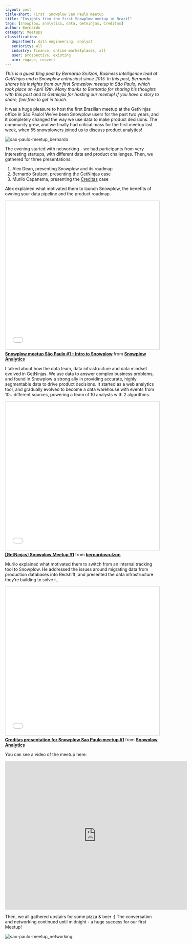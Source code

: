 ```yaml
---
layout: post
title-short: First  Snowplow Sao Paulo meetup
title: "Insights from the first Snowplow meetup in Brazil"
tags: [snowplow, analytics, data, Getninjas, Creditas]
author: Bernardo
category: Meetups
classification:
   department: data engineering, analyst
   seniority: all
   industry: finance, online marketplaces, all
   user: prospective, existing
   aim: engage, convert
---
```


*This is a guest blog post by Bernardo Srulzon, Business Intelligence lead at GetNinjas and a Snowplow enthusiast since 2015. In this post, Bernardo shares his insights from our first Snowplow meetup in São Paulo, which took place on April 19th. Many thanks to Bernardo for sharing his thoughts with this post and to Getninjas for hosting our meetup!
If you have a story to share, feel free to get in touch.*

It was a huge pleasure to host the first Brazilian meetup at the GetNinjas office in São Paulo! We’ve been Snowplow users for the past two years, and it completely changed the way we use data to make product decisions. The community grew, and we finally had critical mass for the first meetup last week, when 55 snowplowers joined us to discuss product analytics!

![sao-paulo-meetup_bernardo][sao-paulo-meetup_bernardo]

The evening started with networking - we had participants from very interesting startups, with different data and product challenges. Then, we gathered for three presentations:

1. Alex Dean, presenting Snowplow and its roadmap
2. Bernardo Srulzon, presenting the [GetNinjas](https://www.getninjas.com.br/) case
3. Murilo Capanema, presenting the [Creditas](https://www.creditas.com.br/) case

<!--more-->

Alex explained what motivated them to launch Snowplow, the benefits of owning your data pipeline and the product roadmap.

<iframe src="//www.slideshare.net/slideshow/embed_code/key/sIqg4I8BduacrH" width="595" height="485" frameborder="0" marginwidth="0" marginheight="0" scrolling="no" style="border:1px solid #CCC; border-width:1px; margin-bottom:5px; max-width: 100%;" allowfullscreen> </iframe> <div style="margin-bottom:5px"> <strong> <a href="//www.slideshare.net/snowplowanalytics/snowplow-meetup-sao-paulo-1-intro-to-snowplow" title="Snowplow meetup São Paulo #1 - Intro to Snowplow" target="_blank">Snowplow meetup São Paulo #1 - Intro to Snowplow</a> </strong> from <strong><a target="_blank" href="https://www.slideshare.net/snowplowanalytics">Snowplow Analytics</a></strong> </div>


I talked about how the data team, data infrastructure and data mindset evolved in GetNinjas. We use data to answer complex business problems, and found in Snowplow a strong ally in providing accurate, highly segmentable data to drive product decisions. It started as a web analytics tool, and gradually evolved to become a data warehouse with events from 10+ different sources, powering a team of 10 analysts with 2 algorithms.

<iframe src="//www.slideshare.net/slideshow/embed_code/key/zGVh166fyxc21K" width="595" height="485" frameborder="0" marginwidth="0" marginheight="0" scrolling="no" style="border:1px solid #CCC; border-width:1px; margin-bottom:5px; max-width: 100%;" allowfullscreen> </iframe> <div style="margin-bottom:5px"> <strong> <a href="//www.slideshare.net/bernardosrulzon/getninjas-snowplow-meetup-1" title="[GetNinjas] Snowplow Meetup #1" target="_blank">[GetNinjas] Snowplow Meetup #1</a> </strong> from <strong><a target="_blank" href="https://www.slideshare.net/bernardosrulzon">bernardosrulzon</a></strong> </div>


Murilo explained what motivated them to switch from an internal tracking tool to Snowplow. He addressed the issues around migrating data from production databases into Redshift, and presented the data infrastructure they’re building to solve it.

<iframe src="//www.slideshare.net/slideshow/embed_code/key/hD3zycUHY0xHuI" width="595" height="485" frameborder="0" marginwidth="0" marginheight="0" scrolling="no" style="border:1px solid #CCC; border-width:1px; margin-bottom:5px; max-width: 100%;" allowfullscreen> </iframe> <div style="margin-bottom:5px"> <strong> <a href="//www.slideshare.net/snowplowanalytics/creditas-presentation-for-snowplow-sao-paulo-meetup-1" title="Creditas presentation for Snowplow Sao Paulo meetup #1" target="_blank">Creditas presentation for Snowplow Sao Paulo meetup #1</a> </strong> from <strong><a target="_blank" href="https://www.slideshare.net/snowplowanalytics">Snowplow Analytics</a></strong> </div>


You can see a video of the meetup here:

<iframe width="595" height="485" src="https://www.youtube.com/embed/L_dYnDNveT0" frameborder="0" allowfullscreen></iframe>


Then, we all gathered upstairs for some pizza & beer :) The conversation and networking continued until midnight - a huge success for our first Meetup!

![sao-paulo-meetup_networking][sao-paulo-meetup_networking]


[sao-paulo-meetup_bernardo]: /assets/img/blog/2017/05/sao-paulo-meetup_bernardo.jpeg
[sao-paulo-meetup_networking]: /assets/img/blog/2017/05/sao-paulo-meetup_networking.jpeg
